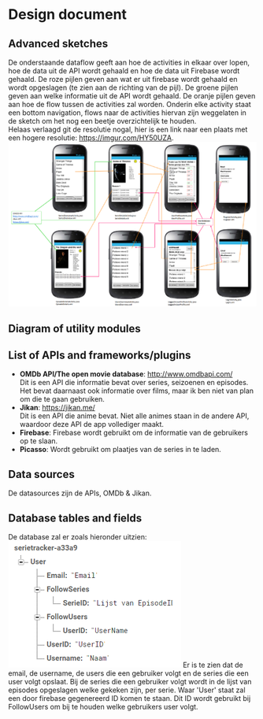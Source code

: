 # Design document

## Advanced sketches
De onderstaande dataflow geeft aan hoe de activities in elkaar over lopen, hoe de data uit de API wordt gehaald en hoe de data uit Firebase wordt gehaald.
De roze pijlen geven aan wat er uit firebase wordt gehaald en wordt opgeslagen (te zien aan de richting van de pijl). De groene pijlen geven aan welke informatie uit de API wordt gehaald. De oranje pijlen geven aan hoe de flow tussen de activities zal worden. Onderin elke activity staat een bottom navigation, flows naar de activities hiervan zijn weggelaten in de sketch om het nog een beetje overzichtelijk te houden.  
Helaas verlaagd git de resolutie nogal, hier is een link naar een plaats met een hogere resolutie: https://imgur.com/HY50UZA.
![](doc/Dataflows.png)

## Diagram of utility modules

## List of APIs and frameworks/plugins
- **OMDb API/The open movie database**: http://www.omdbapi.com/  
Dit is een API die informatie bevat over series, seizoenen en episodes. Het bevat daarnaast ook informatie over films, maar ik ben niet van plan om die te gaan gebruiken.
- **Jikan**: https://jikan.me/   
Dit is een API die anime bevat. Niet alle animes staan in de andere API, waardoor deze API de app vollediger maakt.
- **Firebase**: Firebase wordt gebruikt om de informatie van de gebruikers op te slaan.
- **Picasso**: Wordt gebruikt om plaatjes van de series in te laden.

## Data sources
De datasources zijn de APIs, OMDb & Jikan.

## Database tables and fields
De database zal er zoals hieronder uitzien:  
![](doc/Database.png)
Er is te zien dat de email, de username, de users die een gebruiker volgt en de series die een user volgt opslaat. Bij de series die een gebruiker volgt wordt in de lijst van episodes opgeslagen welke gekeken zijn, per serie. Waar 'User' staat zal een door firebase gegenereerd ID komen te staan. Dit ID wordt gebruikt bij FollowUsers om bij te houden welke gebruikers user volgt.



  
